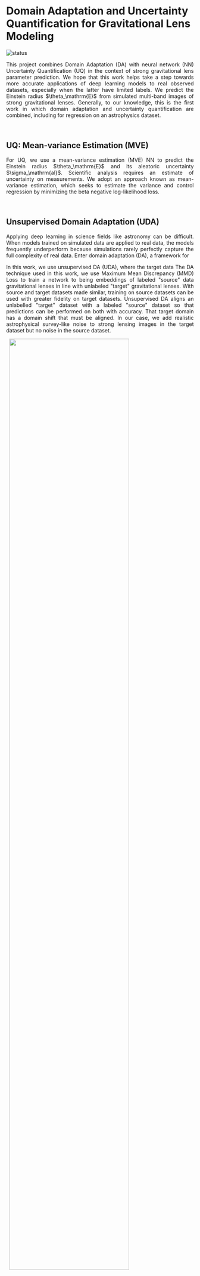 # Domain Adaptation and Uncertainty Quantification for Gravitational Lens Modeling

![status](https://img.shields.io/badge/License-MIT-lightgrey)


<p align="justify"> 
This project combines Domain Adaptation (DA) with neural network (NN) Uncertainty Quantification (UQ) in the context of strong gravitational lens parameter prediction. We hope that this work helps take a step towards more accurate applications of deep learning models to real observed datasets, especially when the latter have limited labels. We predict the Einstein radius $\theta_\mathrm{E}$ from simulated multi-band images of strong gravitational lenses. Generally, to our knowledge, this is the first work in which domain adaptation and uncertainty quantification are combined, including for regression on an astrophysics dataset.
</p>

&nbsp;
&nbsp;

## UQ: Mean-variance Estimation (MVE)

<p align="justify"> 
For UQ, we use a mean-variance estimation (MVE) NN to predict the Einstein radius $\theta_\mathrm{E}$ and its aleatoric uncertainty $\sigma_\mathrm{al}$. Scientific analysis requires an estimate of uncertainty on measurements. We adopt an approach known as mean-variance estimation, which seeks to estimate the variance and control regression by minimizing the beta negative log-likelihood loss.
</p>

&nbsp;



## Unsupervised Domain Adaptation (UDA)

<p align="justify">
Applying deep learning in science fields like astronomy can be difficult. When models trained on simulated data are applied to real data, the models frequently underperform because simulations rarely perfectly capture the full complexity of real data. Enter domain adaptation (DA), a framework for 
</p>

<p align="justify"> 
In this work, we use unsupervised DA (UDA), where the target data The DA technique used in this work, we use Maximum Mean Discrepancy (MMD) Loss to train a network to being embeddings of labeled "source" data gravitational lenses in line with unlabeled "target" gravitational lenses. With source and target datasets made similar, training on source datasets can be used with greater fidelity on target datasets. Unsupervised DA aligns an unlabelled "target" dataset with a labeled "source" dataset so that predictions can be performed on both with accuracy. That target domain has a domain shift that must be aligned. In our case, we add realistic astrophysical survey-like noise to strong lensing images in the target dataset but no noise in the source dataset. 
</p>
&nbsp;

<img src="../src/training/MVEUDA/figures/isomap_final.png" width=80% height=80%>

&nbsp;



## Datasets

<p align="justify">
  
Both source and target datasets are generated using `deeplenstronomy`. In the figure below, we show a single simulated strong lens in three bands ($g$, $r$, $z$) without noise (source domain; upper panel) and with DES-like noise (target domain; lower panel). The datasets (images and labels) can be downloaded from the project's zenodo site: [zenodo: Neural network prediction of strong lensing systems with domain adaptation and uncertainty quantification
](https://zenodo.org/records/13647416).

&nbsp;

<img src="../src/training/MVEUDA/figures/source_example.png" width=80% height=80%>
<img src="../src/training/MVEUDA/figures/target_example.png" width=80% height=80%>
 
</p>

&nbsp;


## Installation 

Clone the package into any directory:
> git clone https://github.com/deepskies/DomainAdaptiveMVEforLensModeling

Create environments with `conda` for training and for simulation, respectively:

> conda env create -f training_env.yml.

> conda env create -f deeplenstronomy_env.yml


<p align="justify">
  
A `yaml` file (i.e., `training_env.yml`) is required for training the `pytorch` neural network model, and `deeplenstronomy_env.yml` is required for simulating strong lensing datasets with `deeplenstronomy`. There is a sky brightness-related bug in the PyPI 0.0.2.3 version of `deeplenstronomy`, and an update to the latest version will be required for reproduction of results. This works on Linux but has not been tested for Mac or Windows.
</p>

&nbsp;



## Reproducing the Paper Results

### Acquiring the Dataset

* __Option A: Generate the Dataset__
    * Navigate to `src/sim/notebooks/`.
    * Generate a source/target data pair in the `src/data/` directory by running `gen_sim.py` on `src/sim/config/source_config.yaml` and `target_config.yaml`:
        * > gen_sim.py src/sim/config/source_config.yaml target_config.yaml
  
* __Option B: Download the Dataset__
    * Zip files of the dataset are available at https://zenodo.org/records/13647416.
    * The source and target data downloaded should be added to the `src/data/` directory.
        * Move or copy the directories `mb_paper_source_final` and `mb_paper_target_final` into the `src/data/` directory.

&nbsp;

### Training the Model

* __MVE-Only__
    * Navigate to `src/training/MVEonly/MVE_noDA_RunA.ipynb` (or Run B, C, D, E)
    * Activate the `neural` conda environment:
    * Run training by running the notebook.
    * New runs by a user will be stored in the adjacent `models/` directories.
    
* __MVE-UDA__
    * Follow an identical procedure to the above, except that the base path is `src/training/MVEUDA/`.

&nbsp;

### Visualizing the Paper Results

* To generate the results in the paper, use the notebook `src/training/MVEUDA/ModelVizPaper.ipynb`.
    * Final figures from this notebook are stored in `src/training/MVEUDA/figures/`. 
    * Saved PyTorch models of the runs are provided in `src/training/MVE*/paper_models/`.

  
<div style="display: flex; justify-content: space-between;">
  <img src="../src/training/MVEUDA/figures/residual.png" alt="Residual Plot" style="width: 70%;"/>
  <img src="../src/training/MVEUDA/figures/resid_legend.png" alt="Residual Legend" style="width: 25%;"/>
</div>

&nbsp;

## Repository File Structure

```
DomainAdaptiveMVEforLensModeling/
│
├── src/
│   ├── sim/
│   │   ├── configs/
│   │   │   └── deeplenstronomy config files to generate the data
│   │   │
│   │   └── notebooks/
│   │       └── gen_sim.ipynb: used to generate the data in data/.
│   │   
│   │
│   ├── data/
│   │   └── Data should be stored here after download or generation.
│   │
│   └── training/
│       ├── MVEonly/
│       │   ├── paper_models/
│       │   │   └── Final PyTorch models in the MVEonly model + training information.
│       │   │
│       │   └── RunA.ipynb
│       │       └── Notebook(s) with different seeds required to run the MVEonly model.
│       │
│       └── MVEUDA/
│           ├── paper_models/
│           │   └── Final PyTorch models in the MVEonly model + training information.
│           │
│           ├── figures/
│           │   └── All figures in the paper are drawn from here.
│           | 
│           ├── RunA.ipynb
│           │   └── Notebook(s) with different seeds required to run the MVE-UDA model.
│           │
│           └── ModelVizPaper.ipynb
│               └── Notebook used to generate figures in figures/ from data in paper_models/.
│
└── envs/
    └── Conda environment specification files.

[ASCII formatting generated using ChatGPT]
```

&nbsp;


## Citation 

#### This code was produce by [Shrihan Agarwal](https://github.com/ShrihanSolo)

```tex
@article{key , 
    author = {Shrihan Agarwal, Aleksandra Ciprijanovic, Brian Nord}, 
    title = {Domain-adaptive neural network prediction with
    uncertainty quantification for strong gravitational lens
    analysis}, 
    journal = {Accepted to the Machine Learning for the Physical Sciences workshop at Neurips 2024}, 
    year = {2024}
}
```

&nbsp;

### Acknowledgement 
This project is a part of the [DeepSkiesLab](https://deepskieslab.com). We greatly appreciate advice and contributions from Jason Poh, Paxson Swierc, Megan Zhao, and Becky Nevin; this work would be impossible without building on their earlier discoveries. We used the [Fermilab Elastic Analysis Facility (EAF)](https://eafjupyter.readthedocs.io/) for computational and storage purposes in this project. This project  used data from both the Dark Energy Survey and Dark Energy CAM Legacy Survey DR10 to generate realistic data; we thank the collaborations for making their catalogs accessible.

